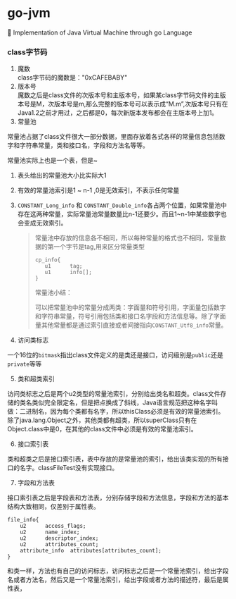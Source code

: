 # go-jvm
:milky_way: Implementation of Java Virtual Machine through go Language

### class字节码
1. 魔数  
    class字节码的魔数是："0xCAFEBABY"
2. 版本号  
    魔数之后是class文件的次版本号和主版本号，如果某class字节码文件的主版本号是M，次版本号是m,那么完整的版本号可以表示成“M.m”,次版本号只有在Java1.2之前才用过，之后都是0，每次新版本发布都会在主版本号上加1。
3. 常量池

常量池占据了class文件很大一部分数据，里面存放着各式各样的常量信息包括数字和字符串常量，类和接口名，字段和方法名等等。

常量池实际上也是一个表，但是~

   1. 表头给出的常量池大小比实际大1

   2. 有效的常量池索引是1 ~ n-1 ,0是无效索引，不表示任何常量

   3. `CONSTANT_Long_info`	和 `CONSTANT_Double_info`各占两个位置，如果常量池中存在这两种常量，实际常量池常量数量比n-1还要少。而且1~n-1中某些数字也会变成无效索引。

      >  常量池中存放的信息各不相同，所以每种常量的格式也不相同，常量数据的第一个字节是tag,用来区分常量类型
      >
      >  ~~~
      >  cp_info{
      >  	u1		tag;
      >  	u1		info[];
      >  }
      >  ~~~
      >
      >  常量池小结：
      >
      >  可以把常量池中的常量分成两类：字面量和符号引用，字面量包括数字和字符串常量，符号引用包括类和接口名字段和方法信息等。除了字面量其他常量都是通过索引直接或者间接指向`CONSTANT_Utf8_info`常量。


4. 访问类标志

  一个16位的`bitmask`指出class文件定义的是类还是接口，访问级别是`public`还是`private`等等

5. 类和超类索引

访问类标志之后是两个u2类型的常量池索引，分别给出类名和超类。class文件存储的类名类似完全限定名，但是把点换成了斜线，Java语言规范把这种名字叫做：二进制名，因为每个类都有名字，所以thisClass必须是有效的常量池索引。除了java.lang.Object之外，其他类都有超类，所以superClass只有在Object.class中是0，在其他的class文件中必须是有效的常量池索引。

6. 接口索引表

类和超类之后是接口索引表，表中存放的是常量池的索引，给出该类实现的所有接口的名字。classFileTest没有实现接口。

7. 字段和方法表

接口索引表之后是字段表和方法表，分别存储字段和方法信息，字段和方法的基本结构大致相同，仅差别于属性表。

~~~
file_info{
	u2		access_flags;
	u2		name_index;
	u2		descriptor_index;
	u2		attributes_count;
	attribute_info	attributes[attributes_count];
}
~~~

和类一样，方法也有自己的访问标志，访问标志之后是一个常量池索引，给出字段名或者方法名，然后又是一个常量池索引，给出字段或者方法的描述符，最后是属性表，













































